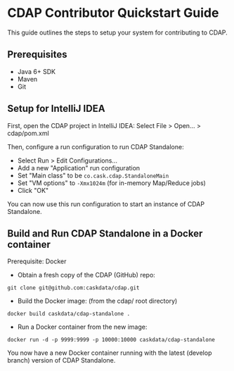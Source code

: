 
# CDAP Contributor Quickstart Guide

This guide outlines the steps to setup your system for contributing to CDAP.

## Prerequisites
* Java 6+ SDK
* Maven
* Git

## Setup for IntelliJ IDEA

First, open the CDAP project in IntelliJ IDEA: Select File > Open... > cdap/pom.xml

Then, configure a run configuration to run CDAP Standalone:

* Select Run > Edit Configurations...
* Add a new "Application" run configuration
* Set "Main class" to be `co.cask.cdap.StandaloneMain`
* Set "VM options" to `-Xmx1024m` (for in-memory Map/Reduce jobs)
* Click "OK"

You can now use this run configuration to start an instance of CDAP Standalone.

## Build and Run CDAP Standalone in a Docker container

Prerequisite: Docker

* Obtain a fresh copy of the CDAP (GitHub) repo:
```
git clone git@github.com:caskdata/cdap.git
```

* Build the Docker image: (from the cdap/ root directory)
```
docker build caskdata/cdap-standalone .
```

* Run a Docker container from the new image:
```
docker run -d -p 9999:9999 -p 10000:10000 caskdata/cdap-standalone
```

You now have a new Docker container running with the latest (develop branch) version of CDAP Standalone.
